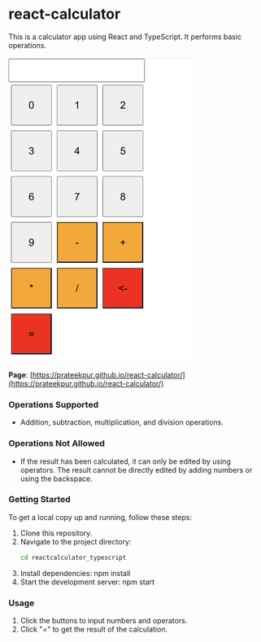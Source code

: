 # react-calculator

This is a calculator app using React and TypeScript. It performs basic operations.

<img src="./calculator_page.png" height="600px" width="auto" />

**Page**: [https://prateekpur.github.io/react-calculator/](https://prateekpur.github.io/react-calculator/)

### Operations Supported

- Addition, subtraction, multiplication, and division operations.

### Operations Not Allowed

- If the result has been calculated, it can only be edited by using operators. The result cannot be directly edited by adding numbers or using the backspace.

### Getting Started

To get a local copy up and running, follow these steps:

1. Clone this repository.
2. Navigate to the project directory:
   ```bash
   cd reactcalculator_typescript
   ```
3. Install dependencies: npm install
4. Start the development server: npm start

### Usage

1. Click the buttons to input numbers and operators.
2. Click "=" to get the result of the calculation.
